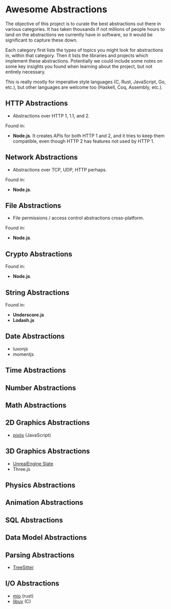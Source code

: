 
# Awesome Abstractions

The objective of this project is to curate the best abstractions out there in various categories. It has taken thousands if not millions of people hours to land on the abstractions we currently have in software, so it would be significant to capture these down.

Each category first lists the types of topics you might look for abstractions in, within that category. Then it lists the libraries and projects which implement these abstractions. Potentially we could include some notes on some key insights you found when learning about the project, but not entirely necessary.

This is really mostly for imperative style languages (C, Rust, JavaScript, Go, etc.), but other languages are welcome too (Haskell, Coq, Assembly, etc.).

## HTTP Abstractions

- Abstractions over HTTP 1, 1.1, and 2.

Found in:

- **Node.js**. It creates APIs for both HTTP 1 and 2, and it tries to keep them compatible, even though HTTP 2 has features not used by HTTP 1.

## Network Abstractions

- Abstractions over TCP, UDP, HTTP perhaps.

Found in:

- **Node.js**.

## File Abstractions

- File permissions / access control abstractions cross-platform.

Found in:

- **Node.js**.

## Crypto Abstractions

Found in:

- **Node.js**.

## String Abstractions

Found in:

- **Underscore.js**
- **Lodash.js**

## Date Abstractions

- luxonjs
- momentjs

## Time Abstractions

## Number Abstractions

## Math Abstractions

## 2D Graphics Abstractions

- [pixijs](https://github.com/pixijs/pixijs) (JavaScript)

## 3D Graphics Abstractions

- [UnrealEngine Slate](https://docs.unrealengine.com/4.27/en-US/ProgrammingAndScripting/Slate/Architecture/)
- Three.js

## Physics Abstractions

## Animation Abstractions

## SQL Abstractions

## Data Model Abstractions

## Parsing Abstractions

- [TreeSitter](https://tree-sitter.github.io/tree-sitter/)

## I/O Abstractions

- [mio](https://github.com/tokio-rs/mio) (rust)
- [libuv](http://docs.libuv.org/en/v1.x/api.html) (C)
